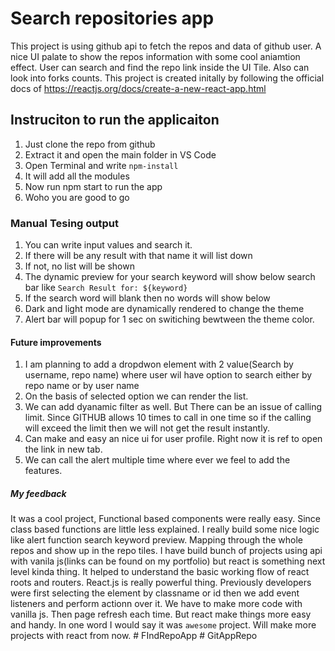 # Search repositories app

This project is using github api to fetch the repos and data of github user.
A nice UI palate to show the repos information with some cool aniamtion effect.
User can search and find the repo link inside the UI Tile. Also can look into forks counts.
This project is created initally by following the official docs of https://reactjs.org/docs/create-a-new-react-app.html

## Instruciton to run the applicaiton

1. Just clone the repo from github
2. Extract it and open the main folder in VS Code
3. Open Terminal and write `npm-install`
4. It will add all the modules
5. Now run npm start to run the app
6. Woho you are good to go

### Manual Tesing output

1. You can write input values and search it.
2. If there will be any result with that name it will list down
3. If not, no list will be shown
4. The dynamic preview for your search keyword will show below search bar like `Search Result for: ${keyword}`
5. If the search word will blank then no words will show below
6. Dark and light mode are dynamically rendered to change the theme
7. Alert bar will popup for 1 sec on switiching bewtween the theme color.

#### Future improvements

1. I am planning to add a dropdwon element with 2 value(Search by username, repo name) where user wil have option to search either by repo name or by user name
2. On the basis of selected option we can render the list.
3. We can add dyanamic filter as well. But There can be an issue of calling limit. Since GITHUB allows 10 times to call in one time so if the calling will exceed the limit then we will not get the result instantly.
4. Can make and easy an nice ui for user profile. Right now it is ref to open the link in new tab.
5. We can call the alert multiple time where ever we feel to add the features.

##### My feedback

It was a cool project, Functional based components were really easy. Since class based functions are little less explained. I really build some nice logic like alert function search keyword preview. Mapping through the whole repos and show up in the repo tiles.
I have build bunch of projects using api with vanila js(links can be found on my portfolio) but react is something next level kinda thing.
It helped to understand the basic working flow of react roots and routers.
React.js is really powerful thing. Previously developers were first selecting the element by classname or id then we add event listeners and perform actionn over it. We have to make more code with vanilla js. Then page refresh each time. But react make things more easy and handy.
In one word I would say it was `awesome` project. Will make more projects with react from now.
#   F I n d R e p o A p p  
 #   G i t A p p R e p o  
 